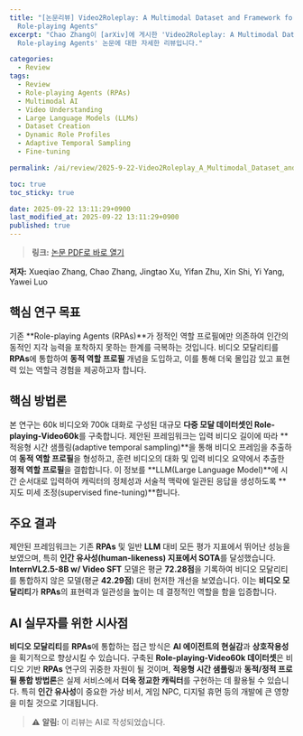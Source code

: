 ```yaml
---
title: "[논문리뷰] Video2Roleplay: A Multimodal Dataset and Framework for Video-Guided
  Role-playing Agents"
excerpt: "Chao Zhang이 [arXiv]에 게시한 'Video2Roleplay: A Multimodal Dataset and Framework for Video-Guided
  Role-playing Agents' 논문에 대한 자세한 리뷰입니다."

categories:
  - Review
tags:
  - Review
  - Role-playing Agents (RPAs)
  - Multimodal AI
  - Video Understanding
  - Large Language Models (LLMs)
  - Dataset Creation
  - Dynamic Role Profiles
  - Adaptive Temporal Sampling
  - Fine-tuning

permalink: /ai/review/2025-9-22-Video2Roleplay_A_Multimodal_Dataset_and_Framework_for_Video-Guided_Role-playing_Agents/

toc: true
toc_sticky: true

date: 2025-09-22 13:11:29+0900
last_modified_at: 2025-09-22 13:11:29+0900
published: true
---
```

> **링크:** [논문 PDF로 바로 열기](https://arxiv.org/abs/2509.15233)

**저자:** Xueqiao Zhang, Chao Zhang, Jingtao Xu, Yifan Zhu, Xin Shi, Yi Yang, Yawei Luo



## 핵심 연구 목표
기존 **Role-playing Agents (RPAs)**가 정적인 역할 프로필에만 의존하여 인간의 동적인 지각 능력을 포착하지 못하는 한계를 극복하는 것입니다. 비디오 모달리티를 **RPAs**에 통합하여 **동적 역할 프로필** 개념을 도입하고, 이를 통해 더욱 몰입감 있고 표현력 있는 역할극 경험을 제공하고자 합니다.

## 핵심 방법론
본 연구는 60k 비디오와 700k 대화로 구성된 대규모 **다중 모달 데이터셋인 Role-playing-Video60k**를 구축합니다. 제안된 프레임워크는 입력 비디오 길이에 따라 **적응형 시간 샘플링(adaptive temporal sampling)**을 통해 비디오 프레임을 추출하여 **동적 역할 프로필**을 형성하고, 훈련 비디오의 대화 및 입력 비디오 요약에서 추출한 **정적 역할 프로필**을 결합합니다. 이 정보를 **LLM(Large Language Model)**에 시간 순서대로 입력하여 캐릭터의 정체성과 서술적 맥락에 일관된 응답을 생성하도록 **지도 미세 조정(supervised fine-tuning)**합니다.

## 주요 결과
제안된 프레임워크는 기존 **RPAs** 및 일반 **LLM** 대비 모든 평가 지표에서 뛰어난 성능을 보였으며, 특히 **인간 유사성(human-likeness) 지표에서 SOTA**를 달성했습니다. **InternVL2.5-8B w/ Video SFT** 모델은 평균 **72.28점**을 기록하여 비디오 모달리티를 통합하지 않은 모델(평균 **42.29점**) 대비 현저한 개선을 보였습니다. 이는 **비디오 모달리티**가 **RPAs**의 표현력과 일관성을 높이는 데 결정적인 역할을 함을 입증합니다.

## AI 실무자를 위한 시사점
**비디오 모달리티**를 **RPAs**에 통합하는 접근 방식은 **AI 에이전트의 현실감**과 **상호작용성**을 획기적으로 향상시킬 수 있습니다. 구축된 **Role-playing-Video60k 데이터셋**은 비디오 기반 **RPAs** 연구의 귀중한 자원이 될 것이며, **적응형 시간 샘플링**과 **동적/정적 프로필 통합 방법론**은 실제 서비스에서 **더욱 정교한 캐릭터**를 구현하는 데 활용될 수 있습니다. 특히 **인간 유사성**이 중요한 가상 비서, 게임 NPC, 디지털 휴먼 등의 개발에 큰 영향을 미칠 것으로 기대됩니다.

> ⚠️ **알림:** 이 리뷰는 AI로 작성되었습니다.